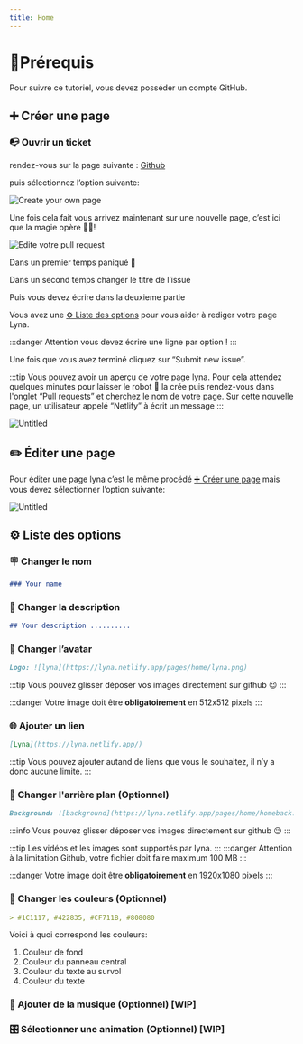 ```yaml
---
title: Home
---
```


# 🚨P**rérequis**

Pour suivre ce tutoriel, vous devez posséder un compte GitHub.

## ➕ Créer une page

### 📭 Ouvrir un ticket

rendez-vous sur la page suivante : [Github](https://github.com/TaiStudio/Lyna/issues/new/choose)

puis sélectionnez l’option suivante:

![Create your own page](/img/lyna/openpr.png)

Une fois cela fait vous arrivez maintenant sur une nouvelle page, c’est ici que la magie opère 🧙‍♀️!

![Edite votre pull request](/img/lyna/editpr.png)

Dans un premier temps paniqué 🥴

Dans un second temps changer le titre de l’issue

Puis vous devez écrire dans la deuxieme partie

Vous avez une [⚙️ Liste des options](#%EF%B8%8F-liste-des-options) pour vous aider à rediger votre page Lyna.

:::danger 
Attention vous devez écrire une ligne par option !
:::

Une fois que vous avez terminé cliquez sur “Submit new issue”.

:::tip
Vous pouvez avoir un aperçu de votre page lyna. Pour cela attendez quelques minutes pour laisser le robot 🤖 la crée puis rendez-vous dans l'onglet “Pull requests” et cherchez le nom de votre page. Sur cette nouvelle page, un utilisateur appelé “Netlify” à écrit un message
:::

![Untitled](/img/lyna/rp.png)

## ✏️ Éditer une page

Pour éditer une page lyna c’est le même procédé [➕ Créer une page](#-créer-une-page) mais vous devez sélectionner l’option suivante:

![Untitled](/img/lyna/editpage.png)

## ⚙️ Liste des options

### 🪧 Changer le nom

```markdown
### Your name
```

### 📝 Changer la description

```markdown
## Your description ..........
```

### 🎨 Changer l’avatar

```markdown
Logo: ![lyna](https://lyna.netlify.app/pages/home/lyna.png)
```

:::tip
Vous pouvez glisser déposer vos images directement sur github 😉
:::

:::danger
Votre image doit être **obligatoirement** en 512x512 pixels
:::

### 🌐 Ajouter un lien

```markdown
[Lyna](https://lyna.netlify.app/)
```

:::tip
Vous pouvez ajouter autand de liens que vous le souhaitez, il n’y a donc aucune limite.
:::

### 🎨 Changer l'arrière plan (Optionnel)

```markdown
Background: ![background](https://lyna.netlify.app/pages/home/homeback.png)
```

:::info
Vous pouvez glisser déposer vos images directement sur github 😉
:::

:::tip
Les vidéos et les images sont supportés par lyna.
:::
:::danger
Attention à la limitation Github, votre fichier doit faire maximum 100 MB
:::

:::danger
Votre image doit être **obligatoirement** en 1920x1080 pixels
::: 

### 🎨 Changer les couleurs (Optionnel)

```markdown
> #1C1117, #422835, #CF711B, #808080
```

Voici à quoi correspond les couleurs:

1. Couleur de fond
2. Couleur du panneau central
3. Couleur du texte au survol
4. Couleur du texte

### 🎵 Ajouter de la musique (Optionnel) [WIP]

### 🎛️ Sélectionner une animation (Optionnel) [WIP]